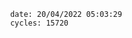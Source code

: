 

                date: 20/04/2022 05:03:29
                cycles: 15720

                         